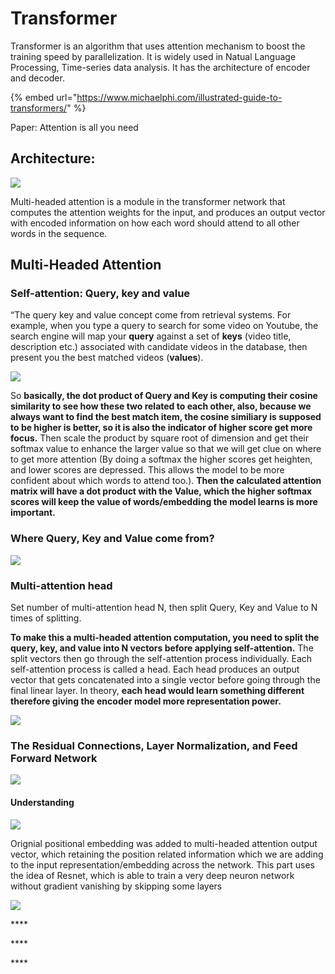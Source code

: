 # Transformer

Transformer is an algorithm that uses attention mechanism to boost the training speed by parallelization. It is widely used in Natual Language Processing, Time-series data analysis. It has the architecture of encoder and decoder.   



{% embed url="https://www.michaelphi.com/illustrated-guide-to-transformers/" %}

Paper: Attention is all you need

## Architecture:

![](.gitbook/assets/image%20%2887%29.png)

Multi-headed attention is a module in the transformer network that computes the attention weights for the input, and produces an output vector with encoded information on how each word should attend to all other words in the sequence.

## Multi-Headed Attention

### **Self-attention:** Query, key and value

“The query key and value concept come from retrieval systems. For example, when you type a query to search for some video on Youtube, the search engine will map your **query** against a set of **keys** \(video title, description etc.\) associated with candidate videos in the database, then present you the best matched videos \(**values**\).

![](.gitbook/assets/image%20%2817%29.png)

So **basically, the dot product of Query and Key is computing their cosine similarity to see how these two related to each other, also, because we always want to find the best match item, the cosine similiary is supposed to be higher is better, so it is also the indicator of higher score get more focus.** Then scale the product by square root of dimension and get their softmax value to enhance the larger value so that we will get clue on where to get more attention \(By doing a softmax the higher scores get heighten, and lower scores are depressed. This allows the model to be more confident about which words to attend too.\). **Then the calculated attention matrix will have a dot product with the Value, which the higher softmax scores will keep the value of words/embedding the model learns is more important.**

### Where Query, Key and Value come from?

![](.gitbook/assets/image%20%28106%29.png)

### Multi-attention head

Set number of multi-attention head N, then split Query, Key and Value to N times of splitting.

**To make this a multi-headed attention computation, you need to split the query, key, and value into N vectors before applying self-attention.** The split vectors then go through the self-attention process individually. Each self-attention process is called a head. Each head produces an output vector that gets concatenated into a single vector before going through the final linear layer. In theory, **each head would learn something different therefore giving the encoder model more representation power.**

![](.gitbook/assets/image%20%2872%29.png)

### The Residual Connections, Layer Normalization, and Feed Forward Network

![](.gitbook/assets/image%20%2813%29.png)

#### Understanding

![](.gitbook/assets/image%20%2869%29.png)

Orignial positional embedding was added to multi-headed attention output vector, which retaining the position related information which we are adding to the input representation/embedding across the network. This part uses the idea of Resnet, which is able to train a very deep neuron network without gradient vanishing by skipping some layers

![](.gitbook/assets/image%20%2860%29.png)







\*\*\*\*

\*\*\*\*

\*\*\*\*



